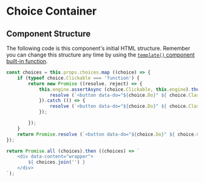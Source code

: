 # Choice Container

## Component Structure

The following code is this component's initial HTML structure. Remember you can change this structure any time by using the [`template()` component built-in function](../building-blocks/components/built-in-functions.md#get-or-modify-the-html-structure).

```javascript
const choices = this.props.choices.map ((choice) => {
    if (typeof choice.Clickable === 'function') {
        return new Promise ((resolve, reject) => {
            this.engine.assertAsync (choice.Clickable, this.engine).then (() => {
                resolve (`<button data-do="${choice.Do}" ${ choice.Class ? `class="${choice.Class}"`: ''} data-choice="${choice._key}">${choice.Text}</button>`);
            }).catch (() => {
                resolve (`<button data-do="${choice.Do}" ${ choice.Class ? `class="${choice.Class}"`: ''} data-choice="${choice._key}" disabled>${choice.Text}</button>`);
            });

        });
    }
    return Promise.resolve (`<button data-do="${choice.Do}" ${ choice.Class ? `class="${choice.Class}"`: ''} data-choice="${choice._key}">${choice.Text}</button>`);
});

return Promise.all (choices).then ((choices) => `
    <div data-content="wrapper">
        ${ choices.join('') }
    </div>
`);
```

